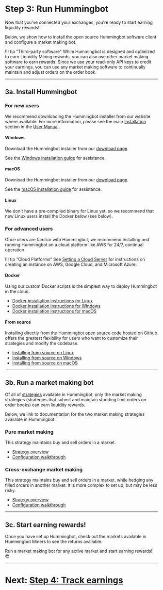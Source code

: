 # Step 3: Run Hummingbot

Now that you've connected your exchanges, you're ready to start earning liquidity rewards!

Below, we show how to install the open source Hummingbot software client and configure a market making bot.

!!! tip "Third-party software"
    While Hummingbot is designed and optimized to earn Liquidity Mining rewards, you can also use other market making software to earn rewards. Since we use your read-only API keys to credit your earnings, you can use any market making software to continually maintain and adjust orders on the order book.

---

## 3a. Install Hummingbot

### For new users

We recommend downloading the Hummingbot installer from our website where available. For more information, please see the main [Installation](/installation/) section in the [User Manual](/manual/).

#### Windows
Download the Hummingbot installer from our [download page](https://hummingbot.io/download/). 

See the [Windows installation guide](/installation/from-binary/windows/) for assistance.

#### macOS
Download the Hummingbot installer from our [download page](https://hummingbot.io/download/). 

See the [macOS installation guide](/installation/from-binary/macOS/) for assistance.

#### Linux
We don't have a pre-compiled binary for Linux yet, so we recommend that new Linux users install the Docker below (see below).

### For advanced users

Once users are familiar with Hummingbot, we recommend installing and running Hummingbot on a cloud platform like AWS for 24/7, continual operation.

!!! tip "Cloud Platforms"
    See [Setting a Cloud Server](/installation/cloud/) for instructions on creating an instance on AWS, Google Cloud, and Microsoft Azure.

#### Docker

Using our custom Docker scripts is the simplest way to deploy Hummingbot in the cloud.

* [Docker installation instructions for Linux](/installation/via-docker/linux/)
* [Docker installation instructions for Windows](/installation/via-docker/windows/)
* [Docker installation instructions for macOS](/installation/via-docker/macOS/)

#### From source

Installing directly from the Hummingbot open source code hosted on Github offers the greatest flexibility for users who want to customize their strategies and modify the codebase.

* [Installing from source on Linux](/installation/from-source/linux/)
* [Installing from source on Windows](/installation/from-source/windows/)
* [Installing from source on macOS](/installation/from-source/macOS/)

---

## 3b. Run a market making bot

Of all of [strategies](/strategies/) available in Hummingbot, only the market making strategies (strategies that submit and maintain standing limit orders on order books) can earn liquidity rewards. 

Below, we link to documentation for the two market making strategies available in Hummingbot.

### Pure market making

This strategy maintains buy and sell orders in a market.

* [Strategy overview](/strategies/pure-market-making/)
* [Configuration walkthrough](/strategies/pure-market-making/#configuration-walkthrough)

### Cross-exchange market making

This strategy maintains buy and sell orders in a market, while hedging any filled orders in another market. It is more complex to set up, but may be less risky.

* [Strategy overview](/strategies/cross-exchange-market-making/)
* [Configuration walkthrough](/strategies/cross-exchange-market-making/#configuration-walkthrough)

---

## 3c. Start earning rewards!

Once you have set up Hummingbot, check out the markets available in Hummingbot Miners to see the returns available.

Run a market making bot for any active market and start earning rewards! 😎

---

# Next: [Step 4: Track earnings](3-track-earnings.md)